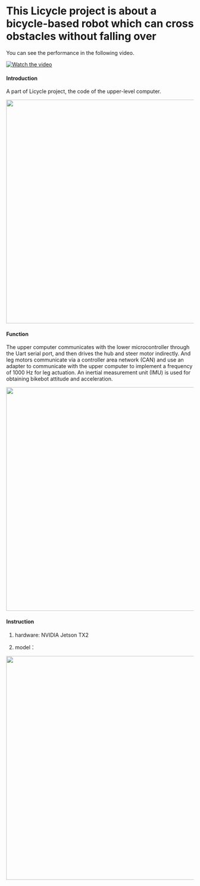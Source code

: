 # This Licycle project is about a bicycle-based robot which can cross obstacles without falling over
You can see the performance in the following video.

[![Watch the video](http://img.youtube.com/vi/kf8eAVD_ZEQ/0.jpg)](http://www.youtube.com/watch?v=kf8eAVD_ZEQ)
#### Introduction
A part of Licycle project, the code of the upper-level computer.

<img src="https://user-images.githubusercontent.com/35949664/177961370-0e0d035f-c752-49f6-a6b2-364e063c4b27.png" width="600" /><br/>

#### Function
The upper computer communicates with the lower microcontroller through the Uart serial port, and then drives the hub and steer motor indirectly. And leg motors communicate via a controller area network (CAN) and use an adapter to communicate with the upper computer to implement a frequency of 1000 Hz for leg actuation. An inertial measurement unit (IMU) is used for obtaining bikebot attitude and acceleration.

<img src="https://user-images.githubusercontent.com/35949664/172154286-0e388910-1670-4d61-952a-a005cd253dfd.png" width="600" /><br/>

#### Instruction

1.  hardware:
    	NVIDIA Jetson TX2

2.  model：

<img src="https://user-images.githubusercontent.com/35949664/172154935-ebfeba36-db93-4fc2-a223-e6a2d5ee66a9.png" width="600" /><br/>


